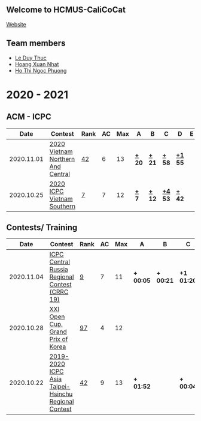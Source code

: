 ## Welcome to HCMUS-CaliCoCat
[Website](https://leduythuccs.github.io/HCMUS-CalicoCat/)
## Team members

* [Le Duy Thuc](https://codeforces.com/profile/ImForbiddenToSayILoveYou)
* [Hoang Xuan Nhat](http://codeforces.com/profile/FallingStar1709)
* [Ho Thi Ngoc Phuong](https://codeforces.com/profile/GuluTheFish)


# 2020 - 2021
## ACM - ICPC
 
|Date|Contest|Rank|AC|Max|A|B|C|D|E|F|G|H|I|J|K|L|M|
|---|---|---|---|---|---|---|---|---|---|---|---|---|---|---|---|---| --- |
|2020.11.01|[2020 Vietnam Northern And Central](https://github.com/leduythuccs/HCMUS-CalicoCat/blob/master/Code/2020%20Vietnam%20Northern%20And%20Central%20Provincial%20Contest/Problems.pdf)|[42](https://htmlpreview.github.io/?https://github.com/leduythuccs/HCMUS-CalicoCat/blob/master/Code/2020%20Vietnam%20Northern%20And%20Central%20Provincial%20Contest/Standings.html)|6|13|**[+](https://github.com/leduythuccs/HCMUS-CalicoCat/blob/master/Code/2020%20Vietnam%20Northern%20And%20Central%20Provincial%20Contest/A.cpp)<br>20**|**[+](https://github.com/leduythuccs/HCMUS-CalicoCat/blob/master/Code/2020%20Vietnam%20Northern%20And%20Central%20Provincial%20Contest/B.cpp)<br>21**|**[+](https://github.com/leduythuccs/HCMUS-CalicoCat/blob/master/Code/2020%20Vietnam%20Northern%20And%20Central%20Provincial%20Contest/C.cpp)<br>58**|**[+1](https://github.com/leduythuccs/HCMUS-CalicoCat/blob/master/Code/2020%20Vietnam%20Northern%20And%20Central%20Provincial%20Contest/D.py)<br>55**||**[+](https://github.com/leduythuccs/HCMUS-CalicoCat/blob/master/Code/2020%20Vietnam%20Northern%20And%20Central%20Provincial%20Contest/F.py)<br>99**|||||||**[+2](https://github.com/leduythuccs/HCMUS-CalicoCat/blob/master/Code/2020%20Vietnam%20Northern%20And%20Central%20Provincial%20Contest/M.cpp)<br>145**|
|2020.10.25|[2020 ICPC Vietnam Southern](https://github.com/leduythuccs/HCMUS-CalicoCat/blob/master/Code/2020%20Vietnam%20Southern%20Provincial%20Contest/Problems.pdf)|[7](https://htmlpreview.github.io/?https://github.com/leduythuccs/HCMUS-CalicoCat/blob/master/Code/2020%20Vietnam%20Southern%20Provincial%20Contest/Standings.html)|7|12|**[+](https://github.com/leduythuccs/HCMUS-CalicoCat/blob/master/Code/2020%20Vietnam%20Southern%20Provincial%20Contest/A.cpp)<br>7**|**[+](https://github.com/leduythuccs/HCMUS-CalicoCat/blob/master/Code/2020%20Vietnam%20Southern%20Provincial%20Contest/B.cpp)<br>12**|**[+4](https://github.com/leduythuccs/HCMUS-CalicoCat/blob/master/Code/2020%20Vietnam%20Southern%20Provincial%20Contest/C.cpp)<br>53**|**[+](https://github.com/leduythuccs/HCMUS-CalicoCat/blob/master/Code/2020%20Vietnam%20Southern%20Provincial%20Contest/D.py)<br>42**||**[+2](https://github.com/leduythuccs/HCMUS-CalicoCat/blob/master/Code/2020%20Vietnam%20Southern%20Provincial%20Contest/F.cpp)<br>267**|||**[+1](https://github.com/leduythuccs/HCMUS-CalicoCat/blob/master/Code/2020%20Vietnam%20Southern%20Provincial%20Contest/I.cpp)<br>327**||**[+](https://github.com/leduythuccs/HCMUS-CalicoCat/blob/master/Code/2020%20Vietnam%20Southern%20Provincial%20Contest/K.cpp)<br>18**|||

## Contests/ Training

|Date|Contest|Rank|AC|Max|A|B|C|D|E|F|G|H|I|J|K|L|M|
|---|---|---|---|---|---|---|---|---|---|---|---|---|---|---|---|---|---|
|2020.11.04|[ICPC Central Russia Regional Contest (CRRC 19)](https://codeforces.com/gym/102780)|[9](https://codeforces.com/gym/102780/standings)|7|11|**+<br>00:05**|**+<br>00:21**|**+1<br>01:20**|**+<br>01:34**||**+<br>00:16**||**+<br>00:08**|||**+<br>00:35**|||
|2020.10.28|[XXI Open Cup. Grand Prix of Korea](https://codeforces.com/gym/102759)|[97](https://codeforces.com/gym/102759/standings)|4|12||||**+2<br>02:56**||||**+3<br>01:11**||**+<br>02:06**|**+1<br>00:27**|||
|2020.10.22|[2019-2020 ICPC Asia Taipei-Hsinchu Regional Contest](https://codeforces.com/gym/102460)|[42](https://codeforces.com/gym/102460/standings)|9|13|**+<br>01:52**||**+<br>00:04**|**+<br>00:07**|**+5<br>03:23**|||**+<br>00:36**|**+<br>04:10**|**+<br>00:49**|**+<br>00:10**|**+<br>02:27**||